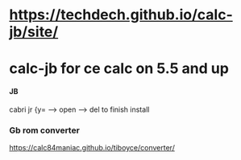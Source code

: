 # https://techdech.github.io/calc-jb/site/

# calc-jb for ce calc on 5.5 and up

#### JB

cabri jr {y= --> open --> del to finish install

### Gb rom converter

https://calc84maniac.github.io/tiboyce/converter/
